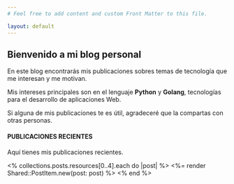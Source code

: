 ```yaml
---
# Feel free to add content and custom Front Matter to this file.

layout: default
---
```


## Bienvenido a mi blog personal

En este blog encontrarás mis publicaciones sobres temas de tecnología que me interesan y me motivan.

Mis intereses principales son en el lenguaje **Python** y **Golang**, tecnologías para el desarrollo de aplicaciones Web.

Si alguna de mis publicaciones te es útil, agradeceré que la compartas con otras personas.

#### PUBLICACIONES RECIENTES

Aquí tienes mis publicaciones recientes.

<div class="mt-10 space-y-10 border-t border-gray-200 pt-10 not-prose">
  <% collections.posts.resources[0..4].each do |post| %>
    <%= render Shared::PostItem.new(post: post) %>
  <% end %>
</div>